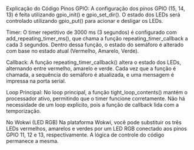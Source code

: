 Explicação do Código
Pinos GPIO: A configuração dos pinos GPIO (15, 14, 13) é feita utilizando gpio_init() e gpio_set_dir(). 
O estado dos LEDs será controlado utilizando gpio_put() para acionar e desligar os LEDs.

Timer: O timer repetitivo de 3000 ms (3 segundos) é configurado com add_repeating_timer_ms(), que chama a função repeating_timer_callback a cada 3 segundos.
Dentro dessa função, o estado do semáforo é alterado com base no estado atual (Vermelho, Amarelo, Verde).

Callback: A função repeating_timer_callback() altera o estado dos LEDs, alternando entre vermelho, amarelo e verde. 
Cada vez que a função é chamada, a sequência do semáforo é atualizada, e uma mensagem é impressa na porta serial.

Loop Principal: No loop principal, a função tight_loop_contents() mantém o processador ativo, permitindo que o timer funcione corretamente. 
Não há necessidade de um loop explícito, pois a função de callback lida com a temporização.


No Wokwi (LED RGB)
Na plataforma Wokwi, você pode substituir os três LEDs vermelhos, amarelos e verdes por um LED RGB conectado aos pinos GPIO 11, 12 e 13, 
respectivamente. A lógica de controle do código permanece a mesma.
